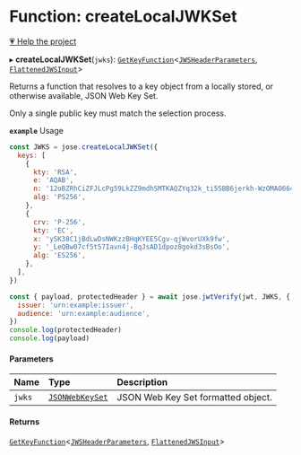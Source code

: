 # Function: createLocalJWKSet

[💗 Help the project](https://github.com/sponsors/panva)

▸ **createLocalJWKSet**(`jwks`): [`GetKeyFunction`](../interfaces/types.GetKeyFunction.md)<[`JWSHeaderParameters`](../interfaces/types.JWSHeaderParameters.md), [`FlattenedJWSInput`](../interfaces/types.FlattenedJWSInput.md)\>

Returns a function that resolves to a key object from a locally stored, or otherwise available,
JSON Web Key Set.

Only a single public key must match the selection process.

**`example`** Usage

```js
const JWKS = jose.createLocalJWKSet({
  keys: [
    {
      kty: 'RSA',
      e: 'AQAB',
      n: '12oBZRhCiZFJLcPg59LkZZ9mdhSMTKAQZYq32k_ti5SBB6jerkh-WzOMAO664r_qyLkqHUSp3u5SbXtseZEpN3XPWGKSxjsy-1JyEFTdLSYe6f9gfrmxkUF_7DTpq0gn6rntP05g2-wFW50YO7mosfdslfrTJYWHFhJALabAeYirYD7-9kqq9ebfFMF4sRRELbv9oi36As6Q9B3Qb5_C1rAzqfao_PCsf9EPsTZsVVVkA5qoIAr47lo1ipfiBPxUCCNSdvkmDTYgvvRm6ZoMjFbvOtgyts55fXKdMWv7I9HMD5HwE9uW839PWA514qhbcIsXEYSFMPMV6fnlsiZvQQ',
      alg: 'PS256',
    },
    {
      crv: 'P-256',
      kty: 'EC',
      x: 'ySK38C1jBdLwDsNWKzzBHqKYEE5Cgv-qjWvorUXk9fw',
      y: '_LeQBw07cf5t57Iavn4j-BqJsAD1dpoz8gokd3sBsOo',
      alg: 'ES256',
    },
  ],
})

const { payload, protectedHeader } = await jose.jwtVerify(jwt, JWKS, {
  issuer: 'urn:example:issuer',
  audience: 'urn:example:audience',
})
console.log(protectedHeader)
console.log(payload)
```

#### Parameters

| Name | Type | Description |
| :------ | :------ | :------ |
| `jwks` | [`JSONWebKeySet`](../interfaces/types.JSONWebKeySet.md) | JSON Web Key Set formatted object. |

#### Returns

[`GetKeyFunction`](../interfaces/types.GetKeyFunction.md)<[`JWSHeaderParameters`](../interfaces/types.JWSHeaderParameters.md), [`FlattenedJWSInput`](../interfaces/types.FlattenedJWSInput.md)\>
